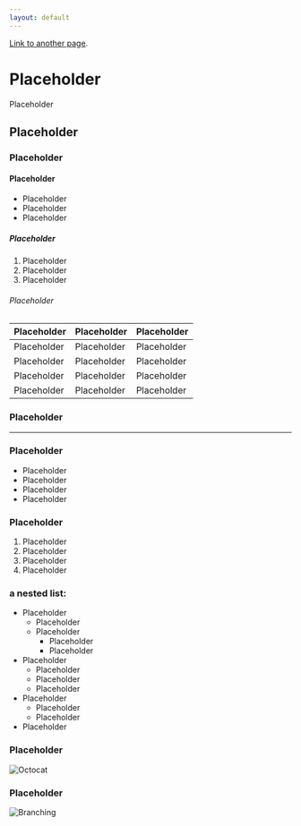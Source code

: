 ```yaml
---
layout: default
---
```

[Link to another page](./another-page.html).
# Placeholder
Placeholder
## Placeholder
### Placeholder
#### Placeholder

*  Placeholder
*  Placeholder
*  Placeholder

##### Placeholder

1.  Placeholder
2.  Placeholder
3.  Placeholder
###### Placeholder

| Placeholder  | Placeholder       | Placeholder |
|:-------------|:------------------|:------------|
| Placeholder  | Placeholder       | Placeholder |
| Placeholder  | Placeholder       | Placeholder |
| Placeholder  | Placeholder       | Placeholder |
| Placeholder  | Placeholder       | Placeholder |

### Placeholder

* * *

### Placeholder

*   Placeholder
*   Placeholder
*   Placeholder
*   Placeholder

### Placeholder

1.  Placeholder
1.  Placeholder
1.  Placeholder
1.  Placeholder

### a nested list:

- Placeholder
  - Placeholder
  - Placeholder
    - Placeholder
    - Placeholder
- Placeholder
  - Placeholder
  - Placeholder
  - Placeholder
- Placeholder
  - Placeholder
  - Placeholder
- Placeholder

### Placeholder
![Octocat](https://github.githubassets.com/images/icons/emoji/octocat.png)

### Placeholder

![Branching](https://guides.github.com/activities/hello-world/branching.png)
